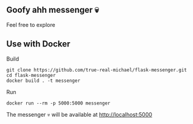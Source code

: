 ## Goofy ahh messenger 💀
Feel free to explore

## Use with Docker

Build
```shell
git clone https://github.com/true-real-michael/flask-messenger.git
cd flask-messenger
docker build . -t messenger
```

Run
```shell
docker run --rm -p 5000:5000 messenger
```

The messenger 💀 will be available at [http://localhost:5000](http://localhost:5000)
